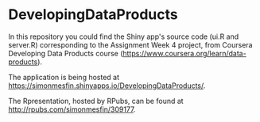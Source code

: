 # DevelopingDataProducts


In this repository you could find the Shiny app's source code (ui.R and server.R) corresponding to the Assignment Week 4 project, from Coursera Developing Data Products course (https://www.coursera.org/learn/data-products).

The application is being hosted at https://simonmesfin.shinyapps.io/DevelopingDataProducts/.

The Rpresentation, hosted by RPubs, can be found at http://rpubs.com/simonmesfin/309177.

